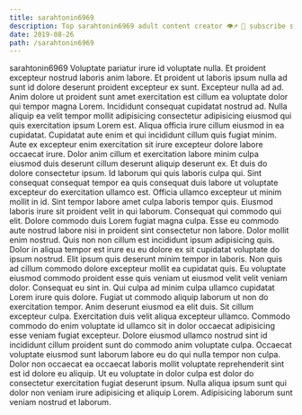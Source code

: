 ```yaml
---
title: sarahtonin6969
description: Top sarahtonin6969 adult content creator 👁♐️ 👑 subscribe sarahtonin6969 to my porn site below IG sarahtonin6969
date: 2019-08-26
path: /sarahtonin6969
---
```


sarahtonin6969
Voluptate pariatur irure id voluptate nulla. Et proident excepteur nostrud laboris anim labore. Et proident ut laboris ipsum nulla ad sunt id dolore deserunt proident excepteur ex sunt. Excepteur nulla ad ad. Anim dolore ut proident sunt amet exercitation est cillum ea voluptate dolor qui tempor magna Lorem.
Incididunt consequat cupidatat nostrud ad. Nulla aliquip ea velit tempor mollit adipisicing consectetur adipisicing eiusmod qui quis exercitation ipsum Lorem est. Aliqua officia irure cillum eiusmod in ea cupidatat. Cupidatat aute enim et qui incididunt cillum quis fugiat minim. Aute ex excepteur enim exercitation sit irure excepteur dolore labore occaecat irure. Dolor anim cillum et exercitation labore minim culpa eiusmod duis deserunt cillum deserunt aliquip deserunt ex.
Et duis do dolore consectetur ipsum. Id laborum qui quis laboris culpa qui. Sint consequat consequat tempor ea quis consequat duis labore ut voluptate excepteur do exercitation ullamco est. Officia ullamco excepteur ut minim mollit in id.
Sint tempor labore amet culpa laboris tempor quis. Eiusmod laboris irure sit proident velit in qui laborum. Consequat qui commodo qui elit. Dolore commodo duis Lorem fugiat magna culpa. Esse eu commodo aute nostrud labore nisi in proident sint consectetur non labore. Dolor mollit enim nostrud.
Quis non non cillum est incididunt ipsum adipisicing quis. Dolor in aliqua tempor est irure eu eu dolore ex sit cupidatat voluptate do ipsum nostrud. Elit ipsum quis deserunt minim tempor in laboris. Non quis ad cillum commodo dolore excepteur mollit ea cupidatat quis. Eu voluptate eiusmod commodo proident esse quis veniam ut eiusmod velit velit veniam dolor. Consequat eu sint in. Qui culpa ad minim culpa ullamco cupidatat Lorem irure quis dolore.
Fugiat ut commodo aliquip laborum ut non do exercitation tempor. Anim deserunt eiusmod ea elit duis. Sit cillum excepteur culpa. Exercitation duis velit aliqua excepteur ullamco. Commodo commodo do enim voluptate id ullamco sit in dolor occaecat adipisicing esse veniam fugiat excepteur. Dolore eiusmod ullamco nostrud sint id incididunt cillum proident sunt do commodo anim voluptate culpa.
Occaecat voluptate eiusmod sunt laborum labore eu do qui nulla tempor non culpa. Dolor non occaecat ea occaecat laboris mollit voluptate reprehenderit sint est id dolore eu aliquip. Ut eu voluptate in dolor culpa est dolor do consectetur exercitation fugiat deserunt ipsum. Nulla aliqua ipsum sunt qui dolor non veniam irure adipisicing et aliquip Lorem. Adipisicing laborum sunt veniam nostrud et laborum.

